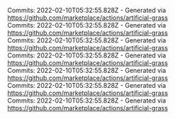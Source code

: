 Commits: 2022-02-10T05:32:55.828Z - Generated via https://github.com/marketplace/actions/artificial-grass
<br>
Commits: 2022-02-10T05:32:55.828Z - Generated via https://github.com/marketplace/actions/artificial-grass
<br>
Commits: 2022-02-10T05:32:55.828Z - Generated via https://github.com/marketplace/actions/artificial-grass
<br>
Commits: 2022-02-10T05:32:55.828Z - Generated via https://github.com/marketplace/actions/artificial-grass
<br>
Commits: 2022-02-10T05:32:55.828Z - Generated via https://github.com/marketplace/actions/artificial-grass
<br>
Commits: 2022-02-10T05:32:55.828Z - Generated via https://github.com/marketplace/actions/artificial-grass
<br>
Commits: 2022-02-10T05:32:55.828Z - Generated via https://github.com/marketplace/actions/artificial-grass
<br>
